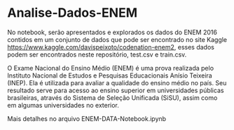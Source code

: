 # Analise-Dados-ENEM

No notebook, serão apresentados e explorados os dados do ENEM 2016 contidos em um conjunto de dados que pode ser encontrado no site Kaggle https://www.kaggle.com/davispeixoto/codenation-enem2, esses dados podem ser encontrados neste repositório, test.csv e train.csv.


O Exame Nacional do Ensino Médio (ENEM) é uma prova realizada pelo Instituto Nacional de Estudos e Pesquisas Educacionais Anísio Teixeira (INEP). Ela é utilizada para avaliar a qualidade do ensino médio no país. Seu resultado serve para acesso ao ensino superior em universidades públicas brasileiras, através do Sistema de Seleção Unificada (SiSU), assim como em algumas universidades no exterior.

Mais detalhes no arquivo ENEM-DATA-Notebook.ipynb

